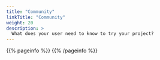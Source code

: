 ```yaml
---
title: "Community"
linkTitle: "Community"
weight: 20
description: >
  What does your user need to know to try your project?
---
```


{{% pageinfo %}}
{{% /pageinfo %}}
